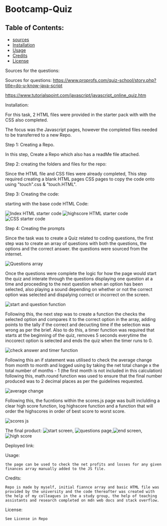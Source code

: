 # Bootcamp-Quiz

## Table of Contents: 
* [sources](#soueces)
* [Installation](#installation)
* [Usage](#usage)
* [Credits](#credits)
* [License](#license)

Sources for the questions: 

Sources for questions: https://www.proprofs.com/quiz-school/story.php?title=do-u-know-java-script

https://www.tutorialspoint.com/javascript/javascript_online_quiz.htm


Installation: 

For this task, 2 HTML files were provided in the starter pack with with the CSS also completed.

The focus was the Javascript pages, however the completed files needed to be transferred to a new Repo.

Step 1: Creating a Repo. 

In this step, Create a Repo which also has a readMe file attached.

Step 2: creating the folders and files for the repo:

Since the HTML file and CSS files were already completed, This step required creating a blank HTML pages CSS pages to 
copy the code onto using "touch<file name>".css & "touch<file name>.HTML". 

Step 3: Creating the code: 

starting with the base code HTML Code:

![Index HTML starter code](./assets/Images/index%20starter.png)
![highscore HTML starter code](./assets/Images/Highscore%20starter.png)
![CSS starter code](./assets/Images/CSS%20starter.png)

Step 4: Creating the prompts

Since the task was to create a Quiz related to coding questions, the first step was to  create an array of questions with both the questions, the options and the correct answer. the questions were sourced from the internet.

![Questions array](./assets/Images/Questions%20array.png)

Once the questions were complete the logic for how the page would start the quiz and interate through the questions displaying one question at a time and proceeding to the next question when an option has been selected, also playing a sound depending on whether or not the correct option was selected and dispalying correct or incorrect on the screen.

![start and question function](./assets/Images/Start%20function.png)

Following this, the next step was to create a function the checks the selected option and compares it to the correct option in the array, adding points to the tally if the correct and decucting time if the selection was wrong as per the brief. Also to do this, a timer function was required that starts at the beginning of the quiz, removes 5 seconds everytime the inccorect option is selected and ends the quiz when the timer runs to 0.

![check answer and timer function](./assets/Images/check%20answer%20and%20start%20timer%20function%20.png)


Following this an if statement was utilised to check the average change from month to month and logged using by taking the net total change x the total number of months - 1 (the first month is not included in this calculation) following this, math.round function was used to ensure that the final number produced was to 2 decimal places as per the guidelines requested.

![average change](./assets/images/Average.png)

Following this, the fucntions within the scores.js page was built inclulding a clear high score function, log highscore function and a function that will order the highscores in order of best score to worst score.

![scores js ](./assets/Images/scores.png)


The final product: 
![start screen](./assets/Images/start-screen.png), ![questions page](./assets/Images/question.png),![end screen](./assets/Images/end-screen.png), ![high score](./assets/Images/highscores.png)


Deployed link: 

Usage: 

    the page can be used to check the net profits and losses for any given finances array manually added to the JS file.

Credits: 

    Repo is made by myself, initial fiannce array and basic HTML file was provided by the university and the code thereafter was created with the help of my colleagues in the a study group, the help of teaching assistants and research completed on mdn web docs and stack overflow.



License:

    See License in Repo